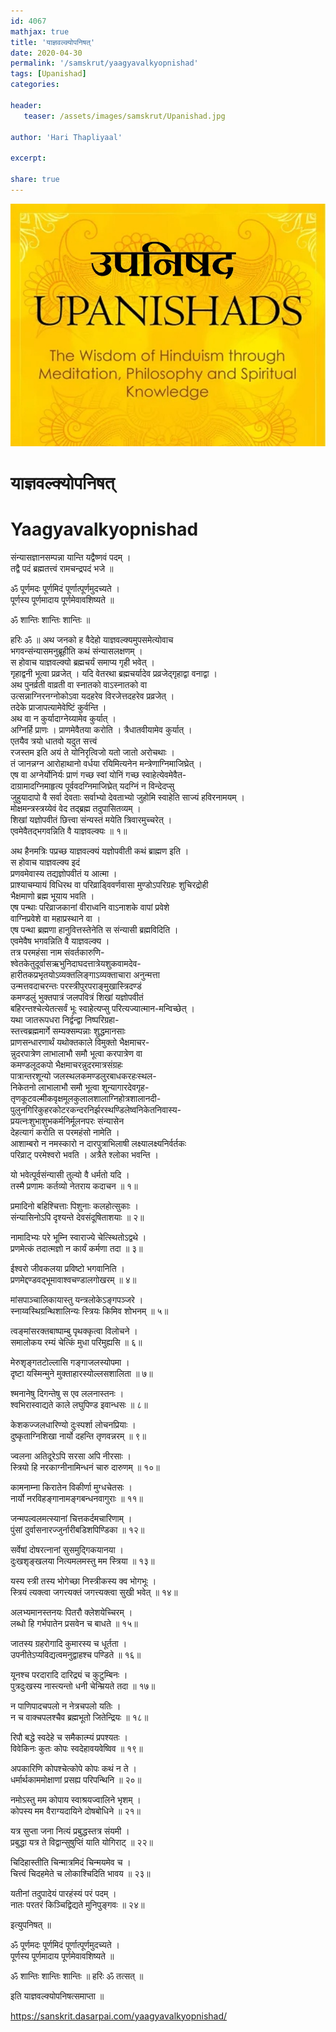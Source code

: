 ```yaml
---    
id: 4067    
mathjax: true    
title: 'याज्ञवल्क्योपनिषत्'    
date: 2020-04-30    
permalink: '/samskrut/yaagyavalkyopnishad'    
tags: [Upanishad]    
categories:    
    
header:    
   teaser: /assets/images/samskrut/Upanishad.jpg    
    
author: 'Hari Thapliyaal'    
    
excerpt:    
    
share: true    
---    
```

    
![](/assets/images/samskrut/Upanishad.jpg)    
    
# याज्ञवल्क्योपनिषत्    
# Yaagyavalkyopnishad    
    
संन्यासज्ञानसम्पन्ना यान्ति यद्वैष्णवं पदम् ।    
तद्वै पदं ब्रह्मतत्त्वं रामचन्द्रपदं भजे ॥    
    
ॐ पूर्णमदः पूर्णमिदं पूर्णात्पूर्णमुदच्यते ।    
पूर्णस्य पूर्णमादाय पूर्णमेवावशिष्यते ॥    
    
ॐ शान्तिः शान्तिः शान्तिः ॥    
    
हरिः ॐ ॥ अथ जनको ह वैदेहो याज्ञवल्क्यमुपसमेत्योवाच    
भगवन्संन्यासमनुब्रूहीति कथं संन्यासलक्षणम् ।    
स होवाच याज्ञवल्क्यो ब्रह्मचर्यं समाप्य गृही भवेत् ।    
गृहाद्वनी भूत्वा प्रव्रजेत् । यदि वेतरथा ब्रह्मचर्यादेव प्रव्रजेद्गृहाद्वा वनाद्वा ।    
अथ पुनर्व्रती वाव्रती वा स्नातको वाऽस्नातको वा    
उत्सन्नाग्निरनग्नोकोऽवा यदहरेव विरजेत्तदहरेव प्रव्रजेत् ।    
तदेके प्राजापत्यामेवेष्टिं कुर्वन्ति ।    
अथ वा न कुर्यादाग्नेय्यामेव कुर्यात् ।    
अग्निर्हि प्राणः । प्राणमेवैतया करोति । त्रैधातवीयामेव कुर्यात् ।    
एतयैव त्रयो धातवो यदुत सत्त्वं    
रजस्तम इति अयं ते योनिरृत्विजो यतो जातो अरोचथाः ।    
तं जानन्नग्न आरोहाथानो वर्धया रयिमित्यनेन मन्त्रेणाग्निमाजिघ्रेत् ।    
एष वा अग्नेर्योनिर्यः प्राणं गच्छ स्वां योनिं गच्छ स्वाहेत्येवमेवैत-    
दाग्रामादग्निमाहृत्य पूर्ववदग्निमाजिघ्रेत् यदग्निं न विन्देदप्सु    
जुहुयादापो वै सर्वा देवताः सर्वाभ्यो देवताभ्यो जुहोमि स्वाहेति साज्यं हविरनामयम् ।    
मोक्षमन्त्रस्त्रय्येवं वेद तद्ब्रह्म तदुपासितव्यम् ।    
शिखां यज्ञोपवीतं छित्त्वा संन्यस्तं मयेति त्रिवारमुच्चरेत् ।    
एवमेवैतद्भगवन्निति वै याज्ञवल्क्यः ॥ १॥    
    
अथ हैनमत्रिः पप्रच्छ याज्ञवल्क्यं यज्ञोपवीती कथं ब्राह्मण इति ।    
स होवाच याज्ञवल्क्य इदं    
प्रणवमेवास्य तद्यज्ञोपवीतं य आत्मा ।    
प्राश्याचम्यायं विधिरथ वा परिव्राड्विवर्णवासा मुण्डोऽपरिग्रहः शुचिरद्रोही    
भैक्षमाणो ब्रह्म भूयाय भवति ।    
एष पन्थाः परिव्राजकानां वीराध्वनि वाऽनाशके वापां प्रवेशे    
वाग्निप्रवेशे वा महाप्रस्थाने वा ।    
एष पन्था ब्रह्मणा हानुवित्तस्तेनेति स संन्यासी ब्रह्मविदिति ।    
एवमेवैष भगवन्निति वै याज्ञवल्क्य ।    
तत्र परमहंसा नाम संवर्तकारुणि-    
श्वेतकेतुदूर्वासऋभुनिदाघदत्तात्रेयशुकवामदेव-    
हारीतकप्रभृतयोऽव्यक्तलिङ्गाऽव्यक्ताचारा अनुन्मत्ता    
उन्मत्तवदाचरन्तः परस्त्रीपुरपराङ्मुखास्त्रिदण्डं    
कमण्डलुं भुक्तपात्रं जलपवित्रं शिखां यज्ञोपवीतं    
बहिरन्तश्चेत्येतत्सर्वं भूः स्वाहेत्यप्सु परित्यज्यात्मान-मन्विच्छेत् ।    
यथा जातरूपधरा निर्द्वन्द्वा निष्परिग्रहा-    
स्तत्त्वब्रह्ममार्गे सम्यक्सम्पन्नाः शुद्धमानसाः    
प्राणसन्धारणार्थं यथोक्तकाले विमुक्तो भैक्षमाचर-    
न्नुदरपात्रेण लाभालाभौ समौ भूत्वा करपात्रेण वा    
कमण्डलूदकपो भैक्षमाचरन्नुदरमात्रसंग्रहः    
पात्रान्तरशून्यो जलस्थलकमण्डलुरबाधकरहःस्थल-    
निकेतनो लाभालाभौ समौ भूत्वा शून्यागारदेवगृह-    
तृणकूटवल्मीकवृक्षमूलकुलालशालाग्निहोत्रशालानदी-    
पुलुनगिरिकुहरकोटरकन्दरनिर्झरस्थण्डिलेष्वनिकेतनिवास्य-    
प्रयत्नःशुभाशुभकर्मनिर्मूलनपरः संन्यासेन    
देहत्यागं करोति स परमहंसो नामेति ।    
आशाम्बरो न नमस्कारो न दारपुत्राभिलाषी लक्ष्यालक्ष्यनिर्वर्तकः    
परिव्राट् परमेश्वरो भवति । अत्रैते श्लोका भवन्ति ।    
    
यो भवेत्पूर्वसंन्यासी तुल्यो वै धर्मतो यदि ।    
तस्मै प्रणामः कर्तव्यो नेतराय कदाचन ॥ १॥    
    
प्रमादिनो बहिश्चित्ताः पिशुनाः कलहोत्सुकाः ।    
संन्यासिनोऽपि दृश्यन्ते देवसंदूषिताशयाः ॥ २॥    
    
नामादिभ्यः परे भूम्नि स्वाराज्ये चेत्स्थितोऽद्वथे ।    
प्रणमेत्कं तदात्मज्ञो न कार्यं कर्मणा तदा ॥ ३॥    
    
ईश्वरो जीवकलया प्रविष्टो भगवानिति ।    
प्रणमेद्दण्डवद्भूमावाश्वचण्डालगोखरम् ॥ ४॥    
    
मांसपाञ्चालिकायास्तु यन्त्रलोकेऽङ्गपञ्जरे ।    
स्नाय्वस्थिग्रन्थिशालिन्यः स्त्रियः किमिव शोभनम् ॥ ५॥    
    
त्वङ्मांसरक्तबाष्पाम्बु पृथक्कृत्वा विलोचने ।    
समालोकय रम्यं चेत्किं मुधा परिमुह्यसि ॥ ६॥    
    
मेरुश‍ृङ्गतटोल्लासि गङ्गाजलस्योपमा ।    
दृष्टा यस्मिन्मुने मुक्ताहारस्योल्लसशालिता ॥ ७॥    
    
श्मनानेषु दिगन्तेषु स एव ललनास्तनः ।    
श्वभिरास्वाद्यते काले लघुपिण्ड इवान्धसः ॥ ८॥    
    
केशकज्जलधारिण्यो दुःस्पर्शा लोचनप्रियाः ।    
दुष्कृताग्निशिखा नार्यो दहन्ति तृणवन्नरम् ॥ ९॥    
    
ज्वलना अतिदूरेऽपि सरसा अपि नीरसाः ।    
स्त्रियो हि नरकाग्नीनामिन्धनं चारु दारुणम् ॥ १०॥    
    
कामनाम्ना किरातेन विकीर्णा मुग्धचेतसः ।    
नार्यो नरविहङ्गानामङ्गबन्धनवागुराः ॥ ११॥    
    
जन्मपल्वलमत्स्यानां चित्तकर्दमचारिणाम् ।    
पुंसां दुर्वासनारज्जुर्नारीबडिशपिण्डिका ॥ १२॥    
    
सर्वेषां दोषरत्नानां सुसमुद्गिकयानया ।    
दुःखश‍ृङ्खलया नित्यमलमस्तु मम स्त्रिया ॥ १३॥    
    
यस्य स्त्री तस्य भोगेच्छा निस्त्रीकस्य क्व भोगभूः ।    
स्त्रियं त्यक्त्वा जगत्त्यक्तं जगत्त्यक्त्वा सुखी भवेत् ॥ १४॥    
    
अलभ्यमानस्तनयः पितरौ क्लेशयेच्चिरम् ।    
लब्धो हि गर्भपातेन प्रसवेन च बाधते ॥ १५॥    
    
जातस्य ग्रहरोगादि कुमारस्य च धूर्तता ।    
उपनीतेऽप्यविद्यत्वमनुद्वाहश्च पण्डिते ॥ १६॥    
    
यूनश्च परदारादि दारिद्र्यं च कुटुम्बिनः ।    
पुत्रदुःखस्य नास्त्यन्तो धनी चेन्म्रियते तदा ॥ १७॥    
    
न पाणिपादचपलो न नेत्रचपलो यतिः ।    
न च वाक्चपलश्चैव ब्रह्मभूतो जितेन्द्रियः ॥ १८॥    
    
रिपौ बद्धे स्वदेहे च समैकात्म्यं प्रपश्यतः ।    
विवेकिनः कुतः कोपः स्वदेहावयवेष्विव ॥ १९॥    
    
अपकारिणि कोपश्चेत्कोपे कोपः कथं न ते ।    
धर्मार्थकाममोक्षाणां प्रसह्य परिपन्थिनि ॥ २०॥    
    
नमोऽस्तु मम कोपाय स्वाश्रयज्वालिने भृशम् ।    
कोपस्य मम वैराग्यदायिने दोषबोधिने ॥ २१॥    
    
यत्र सुप्ता जना नित्यं प्रबुद्धस्तत्र संयमी ।    
प्रबुद्धा यत्र ते विद्वान्सुषुप्तिं याति योगिराट् ॥ २२॥    
    
चिदिहास्तीति चिन्मात्रमिदं चिन्मयमेव च ।    
चित्त्वं चिदहमेते च लोकाश्चिदिति भावय ॥ २३॥    
    
यतीनां तदुपादेयं पारहंस्यं परं पदम् ।    
नातः परतरं किञ्चिद्विद्यते मुनिपुङ्गवः ॥ २४॥    
    
इत्युपनिषत् ॥    
    
ॐ पूर्णमदः पूर्णमिदं पूर्णात्पूर्णमुदच्यते ।    
पूर्णस्य पूर्णमादाय पूर्णमेवावशिष्यते ॥    
    
ॐ शान्तिः शान्तिः शान्तिः ॥ हरिः ॐ तत्सत् ॥    
    
इति याज्ञवल्क्योपनिषत्समाप्ता ॥    
    
https://sanskrit.dasarpai.com/yaagyavalkyopnishad/